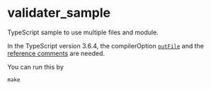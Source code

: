 # validater_sample

TypeScript sample to use multiple files and module.

In the TypeScript version 3.6.4, the compilerOption [`outFile`](https://github.com/Matts966/validater_sample/blob/0c3c092c00b797815da1805f0683935d02b7fe72/tsconfig.json#L8) and the [reference comments]() are needed.

You can run this by

```
make
```
